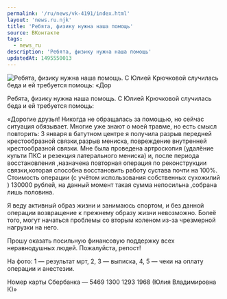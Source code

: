 ```yaml
---
permalink: '/ru/news/vk-4191/index.html'
layout: 'news.ru.njk'
title: 'Ребята, физику нужна наша помощь'
source: ВКонтакте
tags:
  - news_ru
description: 'Ребята, физику нужна наша помощь'
updatedAt: 1495550013
---
```

![Ребята, физику нужна наша помощь. С Юлией Крючковой случилась беда и ей требуется помощь: «Дор](https://sun9-54.userapi.com/impf/c638821/v638821484/48071/D1jzS4cqJRY.jpg?size=448x604&quality=96&proxy=1&sign=66c9331d5febcf3babb66e757d288af4&c_uniq_tag=gQkHHpKdSvkiRbo8j4JnjHkuh2LypVZ4k5W-1n0x4SM&type=album)

Ребята, физику нужна наша помощь. С Юлией Крючковой случилась беда и ей требуется помощь:

«Дорогие друзья! Никогда не обращалась за помощью, но сейчас ситуация обязывает. Многие уже знают о моей травме, но есть смысл повторить: 3 января в батутном центре я получила разрыв передней крестообразной связки,разрыв мениска, повреждение внутренней крестообразной связки. Мне была проведена артроскопия (удалёние культи ПКС и резекция латерального мениска) и, после периода восстановления ,назначена повторная операция по реконструкции связки,которая способна восстановить работу сустава почти на 100%. Стоимость операции (с учётом использования собственных сухожилий ) 130000 рублей, на данный момент такая сумма непосильна ,собрана лишь половина.

Я веду активный образ жизни и занимаюсь спортом, и без данной операции возвращение к прежнему образу жизни невозможно. Болеё того, могут начаться проблемы со вторым коленом из-за чрезмерной нагрузки на него.

Прошу оказать посильную финансовую поддержку всех неравнодушных людей. Пожалуйста, репост!

На фото:
1 — результат мрт,
2, 3 — выписка,
4, 5 — чеки на оплату операции и анестезии.

Номер карты Сбербанка — 5469 1300 1293 1968 (Юлия Владимировна К)»
